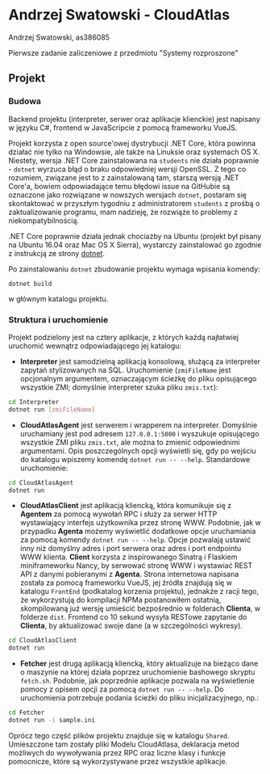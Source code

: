 # Andrzej Swatowski - CloudAtlas

Andrzej Swatowski, as386085

Pierwsze zadanie zaliczeniowe z przedmiotu "Systemy rozproszone"

## Projekt
### Budowa
Backend projektu (interpreter, serwer oraz aplikacje klienckie) jest napisany w języku C#, frontend w JavaScripcie z pomocą frameworku VueJS.

Projekt korzysta z open source'owej dystrybucji .NET Core, która powinna działać nie tylko na Windowsie, ale także na Linuksie oraz systemach OS X. Niestety, wersja .NET Core zainstalowana na `students` nie działa poprawnie - `dotnet` wyrzuca błąd o braku odpowiedniej wersji OpenSSL. Z tego co rozumiem, związane jest to z zainstalowaną tam, starszą wersją .NET Core'a, bowiem odpowiadające temu błędowi issue na GitHubie są oznaczone jako rozwiązane w nowszych wersjach `dotnet`, postaram się skontaktować w przyszłym tygodniu z administratorem `students` z prośbą o zaktualizowanie programu, mam nadzieję, że rozwiąże to problemy z niekompatybilnością.

.NET Core poprawnie działa jednak chociażby na Ubuntu (projekt był pisany na Ubuntu 16.04 oraz Mac OS X Sierra), wystarczy zainstalować go zgodnie z instrukcją ze strony [dotnet](https://dotnet.microsoft.com/download/linux-package-manager/sdk-current).

Po zainstalowaniu `dotnet` zbudowanie projektu wymaga wpisania komendy:
```
dotnet build
```
w głównym katalogu projektu.

### Struktura i uruchomienie

Projekt podzielony jest na cztery aplikacje, z których każdą najłatwiej uruchomić wewnątrz odpowiadającego jej katalogu:
 - **Interpreter** jest samodzielną aplikacją konsolową, służącą za interpreter zapytań stylizowanych na SQL. Uruchomienie (`zmiFileName` jest opcjonalnym argumentem, oznaczającym ścieżkę do pliku opisującego wszystkie ZMI; domyślnie interpreter szuka pliku `zmis.txt`):
 ```bash
 cd Interpreter
 dotnet run [zmiFileName]
 ```
 
 - **CloudAtlasAgent** jest serwerem i wrapperem na interpreter. Domyślnie uruchamiany jest pod adresem `127.0.0.1:5000` i wyszukuje opisującego wszystkie ZMI pliku `zmis.txt`, ale można to zmienić odpowiednimi argumentami. Opis poszczególnych opcji wyświetli się, gdy po wejściu do katalogu wpiszemy komendę `dotnet run -- --help`. Standardowe uruchomienie:
 ```bash
 cd CloudAtlasAgent
 dotnet run
 ```

 - **CloudAtlasClient** jest aplikacją kliencką, która komunikuje się z **Agentem** za pomocą wywołań RPC i służy za serwer HTTP wystawiający interfejs użytkownika przez stronę WWW. Podobnie, jak w przypadku **Agenta** możemy wyświetlić dodatkowe opcje uruchamiania za pomocą komendy `dotnet run -- --help`. Opcje pozwalają ustawić inny niż domyślny adres i port serwera oraz adres i port endpointu WWW klienta.
 **Client** korzysta z inspirowanego Sinatrą i Flaskiem miniframeworku Nancy, by serwować stronę WWW i wystawiać REST API z danymi pobieranymi z **Agenta**. Strona internetowa napisana została za pomocą frameworku VueJS, jej źródła znajdują się w katalogu `FrontEnd` (podkatalog korzenia projektu), jednakże z racji tego, że wykorzystują do kompilacji NPMa postanowiłem ostatnią, skompilowaną już wersję umieścić bezpośrednio w folderach **Clienta**, w folderze `dist`. Frontend co 10 sekund wysyła RESTowe zapytanie do **Clienta**, by aktualizować swoje dane (a w szczególności wykresy).
 ```bash
 cd CloudAtlasClient
 dotnet run
 ```

 - **Fetcher** jest drugą aplikacją kliencką, który aktualizuje na bieżąco dane o maszynie na której działa poprzez uruchomienie bashowego skryptu `fetch.sh`. Podobnie, jak poprzednie aplikacje pozwala na wyświetlenie pomocy z opisem opcji za pomocą `dotnet run -- --help`. Do uruchomienia potrzebuje podania ścieżki do pliku inicjalizacyjnego, np.:
 ```bash
 cd Fetcher
 dotnet run -i sample.ini
 ```

Oprócz tego część plików projektu znajduje się w katalogu `Shared`. Umieszczone tam zostały pliki Modelu CloudAtlasa, deklaracja metod możliwych do wywoływania przez RPC oraz liczne klasy i funkcje pomocnicze, które są wykorzystywane przez wszystkie aplikacje.

